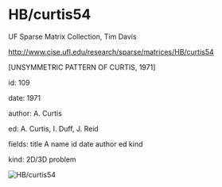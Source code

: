 # HB/curtis54

 UF Sparse Matrix Collection, Tim Davis

 http://www.cise.ufl.edu/research/sparse/matrices/HB/curtis54

 [UNSYMMETRIC PATTERN OF CURTIS, 1971]

 id: 109

 date: 1971

 author: A. Curtis

 ed: A. Curtis, I. Duff, J. Reid

 fields: title A name id date author ed kind

 kind: 2D/3D problem

![HB/curtis54](http://yifanhu.net/GALLERY/GRAPHS/GIF_SMALL/HB@curtis54.gif)
